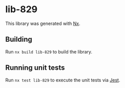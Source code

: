 # lib-829

This library was generated with [Nx](https://nx.dev).

## Building

Run `nx build lib-829` to build the library.

## Running unit tests

Run `nx test lib-829` to execute the unit tests via [Jest](https://jestjs.io).
